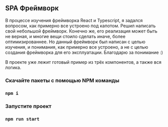 ## SPA Фреймворк

В процессе изучения фреймворка React и Typescript, я задался вопросом, как примерно все устроено под капотом.
Решил написать свой небольшой фреймворк. Конечно же, его реализация может быть не верная, и многие вещи стоило сделать иначе,
более оптимизированнее. Но данный фреймворк был написан с целью изучения, и понимания, как примерно все устроено, а не с целью
создания фреймворка для его эксплуатации. Благодарю за понимание :)

В проекте уже лежит готовый пример из трёх компонентов, а также вся логика.

### Скачайте пакеты с помощью NPM команды
### `npm i`

### Запустите проект
### `npm run start`
